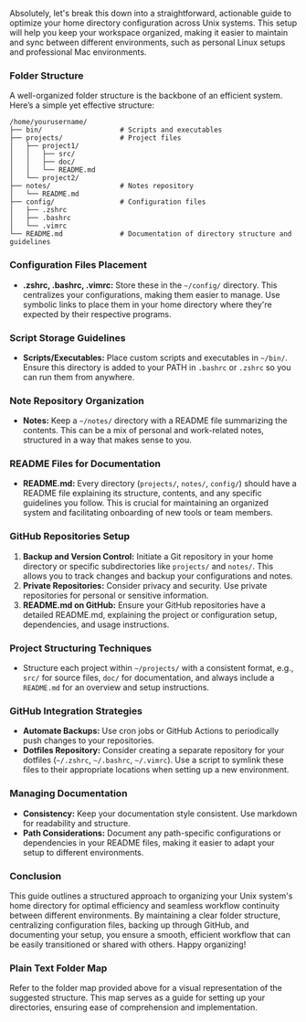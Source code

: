 Absolutely, let's break this down into a straightforward, actionable guide to optimize your home directory configuration across Unix systems. This setup will help you keep your workspace organized, making it easier to maintain and sync between different environments, such as personal Linux setups and professional Mac environments.

### **Folder Structure**

A well-organized folder structure is the backbone of an efficient system. Here’s a simple yet effective structure:

```
/home/yourusername/
├── bin/                   # Scripts and executables
├── projects/              # Project files
│   ├── project1/
│   │   ├── src/
│   │   ├── doc/
│   │   └── README.md
│   └── project2/
├── notes/                 # Notes repository
│   └── README.md
├── config/                # Configuration files
│   ├── .zshrc
│   ├── .bashrc
│   └── .vimrc
└── README.md              # Documentation of directory structure and guidelines
```

### **Configuration Files Placement**

- **.zshrc, .bashrc, .vimrc:** Store these in the `~/config/` directory. This centralizes your configurations, making them easier to manage. Use symbolic links to place them in your home directory where they're expected by their respective programs.

### **Script Storage Guidelines**

- **Scripts/Executables:** Place custom scripts and executables in `~/bin/`. Ensure this directory is added to your PATH in `.bashrc` or `.zshrc` so you can run them from anywhere.

### **Note Repository Organization**

- **Notes:** Keep a `~/notes/` directory with a README file summarizing the contents. This can be a mix of personal and work-related notes, structured in a way that makes sense to you.

### **README Files for Documentation**

- **README.md:** Every directory (`projects/`, `notes/`, `config/`) should have a README file explaining its structure, contents, and any specific guidelines you follow. This is crucial for maintaining an organized system and facilitating onboarding of new tools or team members.

### **GitHub Repositories Setup**

1. **Backup and Version Control:** Initiate a Git repository in your home directory or specific subdirectories like `projects/` and `notes/`. This allows you to track changes and backup your configurations and notes.
2. **Private Repositories:** Consider privacy and security. Use private repositories for personal or sensitive information.
3. **README.md on GitHub:** Ensure your GitHub repositories have a detailed README.md, explaining the project or configuration setup, dependencies, and usage instructions.

### **Project Structuring Techniques**

- Structure each project within `~/projects/` with a consistent format, e.g., `src/` for source files, `doc/` for documentation, and always include a `README.md` for an overview and setup instructions.

### **GitHub Integration Strategies**

- **Automate Backups:** Use cron jobs or GitHub Actions to periodically push changes to your repositories.
- **Dotfiles Repository:** Consider creating a separate repository for your dotfiles (`~/.zshrc`, `~/.bashrc`, `~/.vimrc`). Use a script to symlink these files to their appropriate locations when setting up a new environment.

### **Managing Documentation**

- **Consistency:** Keep your documentation style consistent. Use markdown for readability and structure.
- **Path Considerations:** Document any path-specific configurations or dependencies in your README files, making it easier to adapt your setup to different environments.

### **Conclusion**

This guide outlines a structured approach to organizing your Unix system's home directory for optimal efficiency and seamless workflow continuity between different environments. By maintaining a clear folder structure, centralizing configuration files, backing up through GitHub, and documenting your setup, you ensure a smooth, efficient workflow that can be easily transitioned or shared with others. Happy organizing!

### **Plain Text Folder Map**

Refer to the folder map provided above for a visual representation of the suggested structure. This map serves as a guide for setting up your directories, ensuring ease of comprehension and implementation.